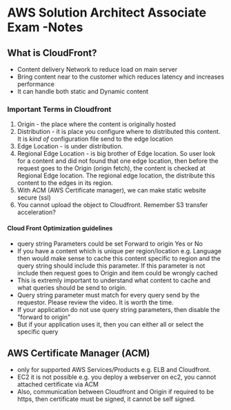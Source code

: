 # AWS Solution Architect Associate Exam -Notes

## What is CloudFront?

* Content delivery Network to reduce load on main server
* Bring content near to the customer which reduces latency and increases performance
* It can handle both static and Dynamic content

### Important Terms in Cloudfront

1. Origin - the place where the content is originally hosted
2. Distribution - it is place you configure where to distributed this content. It is *kind of* configuration file send to the edge location
3. Edge Location - is under distribution.
4. Regional Edge Location - is big brother of Edge location. So user look for a content and did not found that one edge location, then before the request goes to the Origin (origin fetch), the content is checked at Regional Edge location. The regional edge location, the distribute this content to the edges in its region.
5. With ACM (AWS Certificate manager), we can make static website secure (ssl)
6. You cannot upload the object to Cloudfront. Remember S3 transfer acceleration?

#### Cloud Front Optimization guidelines

* query string Parameters could be set Forward to origin Yes or No
* If you have a content which is unique per region/location e.g. Language then would make sense to cache this content specific to region and the query string should include this parameter. If this parameter is not include then request goes to Origin and item could be wrongly cached
* This is extremly important to understand what content to cache and what queries should be send to origin.
* Query string parameter must match for every query send by the requestor. Please review the video. It is worth the time.
* If your application do not use query string parameters, then disable the "forward to origin"
* But if your application uses it, then you can either all or select the specific query

## AWS Certificate Manager (ACM)

* only for supported AWS Services/Products e.g. ELB and Cloudfront.
* EC2 it is not possible e.g. you deploy a webserver on ec2, you cannot attached certificate via ACM
* Also, communication between Cloudfront and Origin if required to be https, then certificate must be signed, it cannot be self signed.